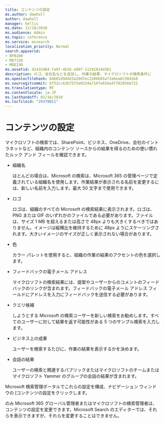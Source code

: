 ```yaml
---
title: コンテンツの設定
ms.author: dawholl
author: dawholl
manager: kellis
ms.date: 12/18/2018
ms.audience: Admin
ms.topic: reference
ms.service: mssearch
localization_priority: Normal
search.appverid:
- BFB160
- MET150
- MOE150
ms.assetid: d1432d64-7a97-4b1b-a99f-11291814d361
description: ロゴ、会社名などを追加し、作業の結果、マイクロソフトの検索条件に
ms.openlocfilehash: 64b01d9d4d3a20d7ec2280b85a73a6ea8c5041b8
ms.sourcegitcommit: bf52cc63b75f2e0324a716fe65da47702956b722
ms.translationtype: MT
ms.contentlocale: ja-JP
ms.lasthandoff: 01/18/2019
ms.locfileid: "29379011"
---
```

# <a name="content-settings"></a>コンテンツの設定

マイクロソフトの検索では、SharePoint、ビジネス、OneDrive、会社のイントラネットなど、組織内のコンテンツ ソースからの結果を得るのための使い慣れたルック アンド フィールを確認できます。 
  
- 組織名
    
    ほとんどの場合は、Microsoft の検索は、Microsoft 365 の管理ページで定義されている組織名を使用します。作業結果が表示される名前を変更するには、新しい名前を入力します。最大 50 文字まで使用できます。
    
- ロゴ
    
    ロゴは、組織のすべての Microsoft の検索結果に表示されます。ロゴは、PNG または GIF のいずれかのファイルである必要があります。ファイルは、サイズ 1 MB を超えるまたは高さで 48px よりも大きくするべきではありません。イメージは縦横比を維持するために 48px ようにスケーリングされます。大きいイメージのサイズが正しく表示されない場合があります。
    
- 色
    
    カラー パレットを使用すると、組織の作業の結果のアクセントの色を選択します。
    
- フィードバックの電子メール アドレス
    
    マイクロソフトの検索結果には、提案やユーザーからのコメントのフィードバックのリンクが含まれます。フィードバックの電子メール アドレス フィールドにアドレスを入力にフィードバックを送信する必要があります。
    
- クエリ候補
    
    しようとする Microsoft の検索ユーザーを新しい検索をお勧めします。すべてのユーザーに対して結果を返す可能性がある 5 つのサンプル検索を入力します。
    
- ビジネス上の成果
    
    ユーザーを検索するたびに、作業の結果を表示するかを決めます。
    
- 会話の結果
    
    ユーザーの検索と関連するパブリックまたはマイクロソフトのチームまたはマイクロソフト Yammer のグループの会話の結果が含まれます。
    
Microsoft 検索管理ポータルでこれらの設定を構成、ナビゲーション ウィンドウの [コンテンツの設定をクリックします。
  
のみ Microsoft 365 グローバル管理者またはマイクロソフトの検索管理者は、コンテンツの設定を変更できます。Microsoft Search のエディターでは、それらを表示できますが、それらを変更することはできません。


